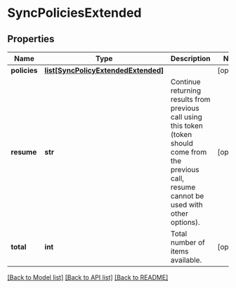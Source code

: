 # SyncPoliciesExtended

## Properties
Name | Type | Description | Notes
------------ | ------------- | ------------- | -------------
**policies** | [**list[SyncPolicyExtendedExtended]**](SyncPolicyExtendedExtended.md) |  | [optional] 
**resume** | **str** | Continue returning results from previous call using this token (token should come from the previous call, resume cannot be used with other options). | [optional] 
**total** | **int** | Total number of items available. | [optional] 

[[Back to Model list]](../README.md#documentation-for-models) [[Back to API list]](../README.md#documentation-for-api-endpoints) [[Back to README]](../README.md)



